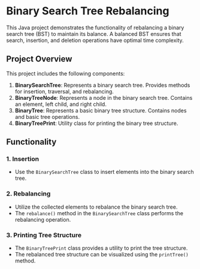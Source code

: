 # Binary Search Tree Rebalancing

This Java project demonstrates the functionality of rebalancing a binary search tree (BST) to maintain its balance. A balanced BST ensures that search, insertion, and deletion operations have optimal time complexity.

## Project Overview

This project includes the following components:

1. **BinarySearchTree**: Represents a binary search tree. Provides methods for insertion, traversal, and rebalancing.
2. **BinaryTreeNode**: Represents a node in the binary search tree. Contains an element, left child, and right child.
3. **BinaryTree**: Represents a basic binary tree structure. Contains nodes and basic tree operations.
4. **BinaryTreePrint**: Utility class for printing the binary tree structure.

## Functionality

### 1. Insertion
- Use the `BinarySearchTree` class to insert elements into the binary search tree.

### 2. Rebalancing
- Utilize the collected elements to rebalance the binary search tree.
- The `rebalance()` method in the `BinarySearchTree` class performs the rebalancing operation.

### 3. Printing Tree Structure
- The `BinaryTreePrint` class provides a utility to print the tree structure.
- The rebalanced tree structure can be visualized using the `printTree()` method.



